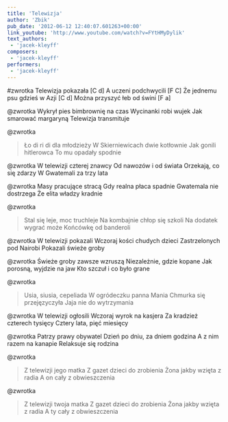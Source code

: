 ```yaml
---
title: 'Telewizja'
author: 'Zbik'
pub_date: '2012-06-12 12:40:07.601263+00:00'
link_youtube: 'http://www.youtube.com/watch?v=FYtHMyDylik'
text_authors:
 - 'jacek-kleyff'
composers:
 - 'jacek-kleyff'
performers:
 - 'jacek-kleyff'
---
```


#zwrotka
Telewizja pokazała [C d]
A uczeni podchwycili [F C]
Że jednemu psu gdzieś w Azji [C d]
Można przyszyć łeb od świni [F a]

@zwrotka
Wykrył pies bimbrownię na czas
Wycinanki robi wujek
Jak smarować margaryną
Telewizja transmituje

@zwrotka
>Ło di ri di dla młodzieży
>W Skierniewicach dwie kotłownie
>Jak gonili hitlerowca
>To mu opadały spodnie

@zwrotka
W telewizji czterej znawcy
Od nawozów i od świata
Orzekają, co się zdarzy
W Gwatemali za trzy lata

@zwrotka
Masy pracujące stracą
Gdy realna płaca spadnie
Gwatemala nie dostrzega
Że elita władzy kradnie

@zwrotka
>Stal się leje, moc truchleje
>Na kombajnie chłop się szkoli
>Na dodatek wygrać może
>Końcówkę od banderoli

@zwrotka
W telewizji pokazali
Wczoraj kości chudych dzieci
Zastrzelonych pod Nairobi
Pokazali świeże groby

@zwrotka
Świeże groby zawsze wzruszą
Niezależnie, gdzie kopane
Jak porosną, wyjdzie na jaw
Kto szczuł i co było grane

@zwrotka
>Usia, siusia, cepeliada
>W ogródeczku panna Mania
>Chmurka się przejęzyczyła
>Jaja nie do wytrzymania

@zwrotka
W telewizji ogłosili
Wczoraj wyrok na kasjera
Za kradzież czterech tysięcy
Cztery lata, pięć miesięcy

@zwrotka
Patrzy prawy obywatel
Dzień po dniu, za dniem godzina
A z nim razem na kanapie
Relaksuje się rodzina

@zwrotka
>Z telewizji jego matka
>Z gazet dzieci do zrobienia
>Żona jakby wzięta z radia
>A on cały z obwieszczenia

@zwrotka
>Z telewizji twoja matka
>Z gazet dzieci do zrobienia
>Żona jakby wzięta z radia
>A ty cały z obwieszczenia